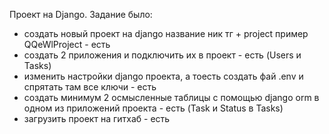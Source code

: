 Проект на Django.
Задание было:   
- создать новый проект на django название ник тг + project  пример QQeWlProject - есть
- создать 2 приложения и подключить их в проект - есть (Users и Tasks)
- изменить настройки django проекта, а тоесть создать фай .env и спрятать там все ключи - есть
- создать минимум 2 осмысленные таблицы с помощью django orm в одном из приложений проекта - есть (Task и Status в Tasks)
- загрузить проект на гитхаб - есть
